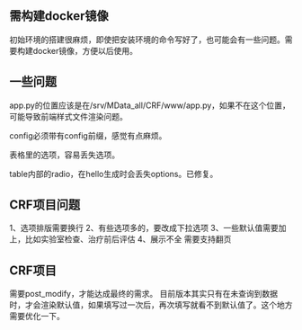 ## 需构建docker镜像
初始环境的搭建很麻烦，即使把安装环境的命令写好了，也可能会有一些问题。需要构建docker镜像，方便以后使用。


## 一些问题
app.py的位置应该是在/srv/MData_all/CRF/www/app.py，如果不在这个位置，可能导致前端样式文件渲染问题。

config必须带有config前缀，感觉有点麻烦。

表格里的选项，容易丢失选项。

table内部的radio，在hello生成时会丢失options。已修复。

## CRF项目问题
1、选项排版需要换行
2、有些选项多的，要改成下拉选项
3、一些默认值需要加上，比如实验室检查、治疗前后评估
4、展示不全 需要支持翻页

## CRF项目
需要post_modify，才能达成最终的需求。
目前版本其实只有在未查询到数据时，才会渲染默认值，如果填写过一次后，再次填写就看不到默认值了。这个地方需要优化一下。